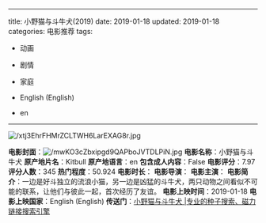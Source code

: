 
---
title: 小野猫与斗牛犬(2019)
date: 2019-01-18
updated: 2019-01-18
categories: 电影推荐
tags:

- 动画
- 剧情
- 家庭

- English (English)
- en
---

<img src="https://image.tmdb.org/t/p/original/xtj3EhrFHMrZCLTWH6LarEXAG8r.jpg" alt="/xtj3EhrFHMrZCLTWH6LarEXAG8r.jpg" title="/xtj3EhrFHMrZCLTWH6LarEXAG8r.jpg">

**电影封面**：<img src="https://image.tmdb.org/t/p/w200/mwKO3cZbxipgd9QAPboJVTDLPiN.jpg" alt="/mwKO3cZbxipgd9QAPboJVTDLPiN.jpg" title="/mwKO3cZbxipgd9QAPboJVTDLPiN.jpg">
**电影名称**：小野猫与斗牛犬
**原产地片名**：Kitbull
**原产地语言**：en
**包含成人内容**：False
**电影评分**：7.97
**评分人数**：345
**热门程度**：50.924
**电影时长**：
**电影导演**：
**电影主演**：
**电影简介**：一边是好斗独立的流浪小猫，另一边是凶猛的斗牛犬，两只动物之间看似不可能的联系，让他们与彼此一起，首次经历了友谊。
**电影上映时间**：2019-01-18
**电影上映国家**：English (English)
**传送门**：[小野猫与斗牛犬 |专业的种子搜索、磁力链接搜索引擎](https://movie.amd794.com:2083/?search=Kitbull&ordering=&mode=match_phrase&page_size=10&page=1)

